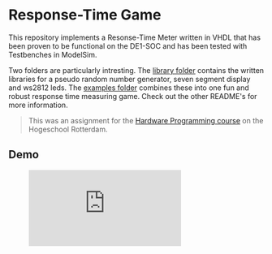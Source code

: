 # Response-Time Game
This repository implements a Resonse-Time Meter written in VHDL that has been proven to be functional on the DE1-SOC and has been tested with Testbenches in ModelSim.

Two folders are particularly intresting. The [library folder](./lib) contains the written libraries for a pseudo random number generator, seven segment display and ws2812 leds. The [examples folder](./examples) combines these into one fun and robust response time measuring game. Check out the other README's for more information.

> This was an assignment for the [Hardware Programming course](https://bitbucket.org/HR_ELEKTRO/hwp01/wiki/Home) on the Hogeschool Rotterdam.

## Demo

<figure class="video_container">
    <iframe src="https://www.youtube.com/embed/1ZETlR-mb2E" frameborder="0" allowfullscreen="true"> </iframe>
</figure>
